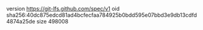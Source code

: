 version https://git-lfs.github.com/spec/v1
oid sha256:40dc875edcd81ad4bcfecfaa784925b0bdd595e07bbd3e9db13cdfd4874a25de
size 498008
